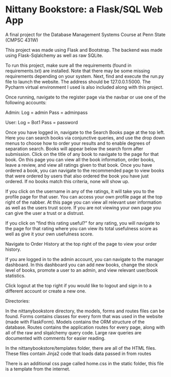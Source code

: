 
<h1> Nittany Bookstore: a Flask/SQL Web App </h1>


A final project for the Database Management Systems Course at Penn State (CMPSC 431W)

This project was made using Flask and Bootstrap. The backend was made using Flask-Sqlalchemy as well as raw SQLite.

To run this project, make sure all the requirements (found in requirements.txt) are installed. Note that there may be some missing requirements depending on your system.
Next, find and execute the run.py file to launch the website. The address should be 127.0.0.1:5000. The Pycharm virtual environment I used is also included along with this project.



Once running, navigate to the register page via the navbar or use one of the following accounts:

Admin:
Log = admin
Pass = adminpass

User:
Log = Bot1
Pass = password


Once you have logged in, navigate to the Search Books page at the top left. Here you can search books via conjunctive queries, and use the drop down menus to choose how to order your results and to enable degrees of separation search. Books will appear below the search form after submission. Click on the title of any book to navigate to the page for that book. On this page you can view all the book information, order books, leave a review, and view all ratings given to that book. Once you have ordered a book, you can navigate to the recommended page to view books that were ordered by users that also ordered the book you have just ordered. If no books match this criteria, none will show up.

If you click on the username in any of the ratings, it will take you to the profile page for that user. You can access your own profile page at the top right of the nabber. At this page you can view all relevant user information as well as the users trust score. If you are not viewing your own page you can give the user a trust or a distrust.

If you click on "find this rating useful?" for any rating, you will navigate to the page for that rating where you can view its total usefulness score as well as give it your own usefulness score.

Navigate to Order History at the top right of the page to view your order history.

If you are logged in to the admin account, you can navigate to the manager dashboard. In this dashboard you can add new books, change the stock level of books, promote a user to an admin, and view relevant user/book statistics. 

Click logout at the top right if you would like to logout and sign in to a different account or create a new one.

Directories:

In the nittanybookstore directory, the models, forms and routes files can be found. Forms contains classes for every form that was used in the website (made with FlaskForm). Models contains the ORM structure of the database. Routes contains the application routes for every page, along with all of the raw and slqalchemy query code. Large raw queries are documented with comments for easier reading.

In the nittanybookstore/templates folder, there are all of the HTML files. These files contain Jinja2 code that loads data passed in from routes

There is an additional css page called home.css in the static folder, this file is a template from the internet.
